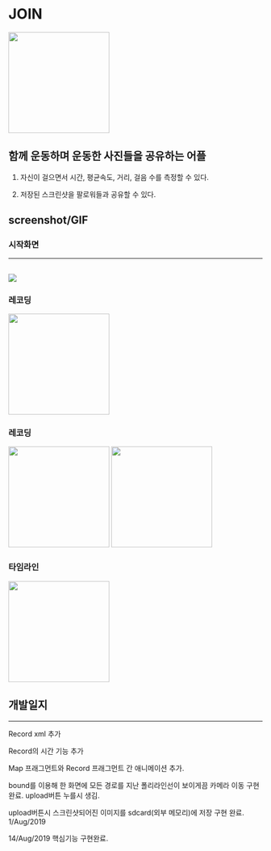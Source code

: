 
# JOIN

<img width="200" src="https://user-images.githubusercontent.com/52390975/63001150-e7dab300-bead-11e9-837c-918a6f33a519.png">



## 함께 운동하며 운동한 사진들을 공유하는 어플

1. 자신이 걸으면서 시간, 평균속도, 거리, 걸음 수를 측정할 수 있다.

2. 저장된 스크린샷을 팔로워들과 공유할 수 있다.



## screenshot/GIF
### 시작화면
---------
![](https://media.giphy.com/media/mBSpX90OiVjto0didN/giphy.gif)
---------
### 레코딩
<img width="200" src="https://user-images.githubusercontent.com/52390975/63002324-abf51d00-beb0-11e9-9002-9846577f65f2.png">

### 레코딩
<div>
  <img width="200" src="https://user-images.githubusercontent.com/52390975/63000272-b6f97e80-beab-11e9-8c08-ae4904a9b177.png">   <img width="200" src="https://user-images.githubusercontent.com/52390975/63000274-b6f97e80-beab-11e9-8ce9-e82e3fe3d616.png"> 
</div>

### 타임라인
<div>
  <img width="200" src="https://user-images.githubusercontent.com/52390975/63000996-81ee2b80-bead-11e9-8459-0cdbef548981.png">
</div>








## 개발일지
---------


Record xml 추가

Record의 시간 기능 추가

Map 프래그먼트와 Record 프래그먼트 간 애니메이션 추가.

bound를 이용해 한 화면에 모든 경로를 지난 폴리라인선이 보이게끔 카메라 이동 구현완료. upload버튼 누를시 생김.

upload버튼시 스크린샷되어진 이미지를 sdcard(외부 메모리)에 저장 구현 완료. 1/Aug/2019

14/Aug/2019
핵심기능 구현완료.

